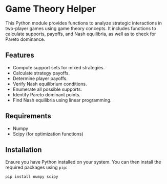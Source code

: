# Game Theory Helper

This Python module provides functions to analyze strategic interactions in two-player games using game theory concepts. It includes functions to calculate supports, payoffs, and Nash equilibria, as well as to check for Pareto dominance.

## Features

- Compute support sets for mixed strategies.
- Calculate strategy payoffs.
- Determine player payoffs.
- Verify Nash equilibrium conditions.
- Enumerate all possible supports.
- Identify Pareto dominant points.
- Find Nash equilibria using linear programming.

## Requirements

- Numpy
- Scipy (for optimization functions)

## Installation

Ensure you have Python installed on your system. You can then install the required packages using `pip`:

```bash
pip install numpy scipy
